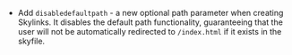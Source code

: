 - Add `disabledefaultpath` - a new optional path parameter when creating 
Skylinks. It disables the default path functionality, guaranteeing that the user
will not be automatically redirected to `/index.html` if it exists in the 
skyfile.

